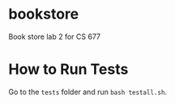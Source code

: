 # bookstore
Book store lab 2 for CS 677

# How to Run Tests
Go to the `tests` folder and run `bash testall.sh`.

